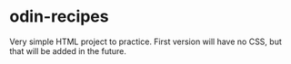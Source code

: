 # odin-recipes
Very simple HTML project to practice. First version will have no CSS, but that will be added in the future. 